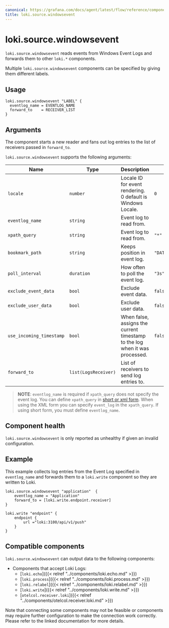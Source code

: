 ```yaml
---
canonical: https://grafana.com/docs/agent/latest/flow/reference/components/loki.source.windowsevent/
title: loki.source.windowsevent
---
```


# loki.source.windowsevent

`loki.source.windowsevent` reads events from Windows Event Logs and forwards them to other
`loki.*` components.

Multiple `loki.source.windowsevent` components can be specified by giving them
different labels.

## Usage

```river
loki.source.windowsevent "LABEL" {
  eventlog_name = EVENTLOG_NAME
  forward_to    = RECEIVER_LIST
}
```

## Arguments
The component starts a new reader and fans out
log entries to the list of receivers passed in `forward_to`.

`loki.source.windowsevent` supports the following arguments:

Name         | Type                 | Description                                                                    | Default                    | Required
------------ |----------------------|--------------------------------------------------------------------------------|----------------------------| --------
`locale`    | `number`             | Locale ID for event rendering. 0 default is Windows Locale.                    | `0` | no
`eventlog_name`    | `string`             | Event log to read from.                                                        |                            | See below.
`xpath_query`    | `string`             | Event log to read from.                                                        | `"*"`                          | See below.
`bookmark_path`    | `string`             | Keeps position in event log.                                            | `"DATA_PATH/bookmark.xml"`     | no
`poll_interval`    | `duration`      | How often to poll the event log.                                               | `"3s"`                         | no
`exclude_event_data`    | `bool`               | Exclude event data.                                                            | `false`                      | no
`exclude_user_data`    | `bool`               | Exclude user data.                                                             | `false`                      | no
`use_incoming_timestamp`    | `bool`               | When false, assigns the current timestamp to the log when it was processed. | `false`                      | no
`forward_to` | `list(LogsReceiver)` | List of receivers to send log entries to.                                      |                            | yes


> **NOTE**: `eventlog_name` is required if `xpath_query` does not specify the event log.
> You can define `xpath_query` in [short or xml form](https://docs.microsoft.com/en-us/windows/win32/wes/consuming-events).
> When using the XML form you can specify `event_log` in the `xpath_query`.
> If using short form, you must define `eventlog_name`.


## Component health

`loki.source.windowsevent` is only reported as unhealthy if given an invalid
configuration.

## Example

This example collects log entries from the Event Log specified in `eventlog_name` and
forwards them to a `loki.write` component so they are written to Loki.

```river
loki.source.windowsevent "application"  {
    eventlog_name = "Application"
    forward_to = [loki.write.endpoint.receiver]
}

loki.write "endpoint" {
    endpoint {
        url ="loki:3100/api/v1/push"
    }
}
```
<!-- START GENERATED COMPATIBLE COMPONENTS -->

## Compatible components

`loki.source.windowsevent` can output data to the following components:

- Components that accept Loki Logs:
  - [`loki.echo`]({{< relref "../components/loki.echo.md" >}})
  - [`loki.process`]({{< relref "../components/loki.process.md" >}})
  - [`loki.relabel`]({{< relref "../components/loki.relabel.md" >}})
  - [`loki.write`]({{< relref "../components/loki.write.md" >}})
  - [`otelcol.receiver.loki`]({{< relref "../components/otelcol.receiver.loki.md" >}})

Note that connecting some components may not be feasible or components may require further configuration to make the connection work correctly. Please refer to the linked documentation for more details.

<!-- END GENERATED COMPATIBLE COMPONENTS -->
